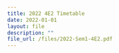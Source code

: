 ```yaml
---
title: 2022 4E2 Timetable
date: 2022-01-01
layout: file
description: ""
file_url: /files/2022-Sem1-4E2.pdf
---
```

